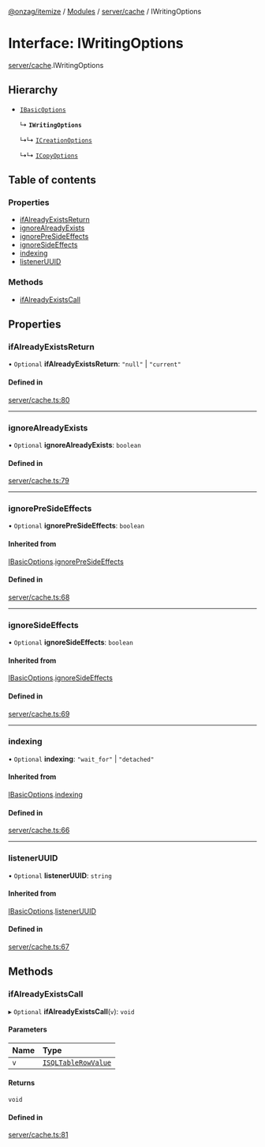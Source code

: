 [@onzag/itemize](../README.md) / [Modules](../modules.md) / [server/cache](../modules/server_cache.md) / IWritingOptions

# Interface: IWritingOptions

[server/cache](../modules/server_cache.md).IWritingOptions

## Hierarchy

- [`IBasicOptions`](server_cache.IBasicOptions.md)

  ↳ **`IWritingOptions`**

  ↳↳ [`ICreationOptions`](server_cache.ICreationOptions.md)

  ↳↳ [`ICopyOptions`](server_cache.ICopyOptions.md)

## Table of contents

### Properties

- [ifAlreadyExistsReturn](server_cache.IWritingOptions.md#ifalreadyexistsreturn)
- [ignoreAlreadyExists](server_cache.IWritingOptions.md#ignorealreadyexists)
- [ignorePreSideEffects](server_cache.IWritingOptions.md#ignorepresideeffects)
- [ignoreSideEffects](server_cache.IWritingOptions.md#ignoresideeffects)
- [indexing](server_cache.IWritingOptions.md#indexing)
- [listenerUUID](server_cache.IWritingOptions.md#listeneruuid)

### Methods

- [ifAlreadyExistsCall](server_cache.IWritingOptions.md#ifalreadyexistscall)

## Properties

### ifAlreadyExistsReturn

• `Optional` **ifAlreadyExistsReturn**: ``"null"`` \| ``"current"``

#### Defined in

[server/cache.ts:80](https://github.com/onzag/itemize/blob/a24376ed/server/cache.ts#L80)

___

### ignoreAlreadyExists

• `Optional` **ignoreAlreadyExists**: `boolean`

#### Defined in

[server/cache.ts:79](https://github.com/onzag/itemize/blob/a24376ed/server/cache.ts#L79)

___

### ignorePreSideEffects

• `Optional` **ignorePreSideEffects**: `boolean`

#### Inherited from

[IBasicOptions](server_cache.IBasicOptions.md).[ignorePreSideEffects](server_cache.IBasicOptions.md#ignorepresideeffects)

#### Defined in

[server/cache.ts:68](https://github.com/onzag/itemize/blob/a24376ed/server/cache.ts#L68)

___

### ignoreSideEffects

• `Optional` **ignoreSideEffects**: `boolean`

#### Inherited from

[IBasicOptions](server_cache.IBasicOptions.md).[ignoreSideEffects](server_cache.IBasicOptions.md#ignoresideeffects)

#### Defined in

[server/cache.ts:69](https://github.com/onzag/itemize/blob/a24376ed/server/cache.ts#L69)

___

### indexing

• `Optional` **indexing**: ``"wait_for"`` \| ``"detached"``

#### Inherited from

[IBasicOptions](server_cache.IBasicOptions.md).[indexing](server_cache.IBasicOptions.md#indexing)

#### Defined in

[server/cache.ts:66](https://github.com/onzag/itemize/blob/a24376ed/server/cache.ts#L66)

___

### listenerUUID

• `Optional` **listenerUUID**: `string`

#### Inherited from

[IBasicOptions](server_cache.IBasicOptions.md).[listenerUUID](server_cache.IBasicOptions.md#listeneruuid)

#### Defined in

[server/cache.ts:67](https://github.com/onzag/itemize/blob/a24376ed/server/cache.ts#L67)

## Methods

### ifAlreadyExistsCall

▸ `Optional` **ifAlreadyExistsCall**(`v`): `void`

#### Parameters

| Name | Type |
| :------ | :------ |
| `v` | [`ISQLTableRowValue`](base_Root_sql.ISQLTableRowValue.md) |

#### Returns

`void`

#### Defined in

[server/cache.ts:81](https://github.com/onzag/itemize/blob/a24376ed/server/cache.ts#L81)
